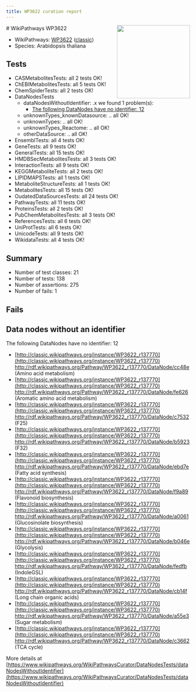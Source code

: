 ```yaml
---
title: WP3622 curation report
---
```


<img style="float: right; width: 200px" src="https://upload.wikimedia.org/wikipedia/commons/thumb/8/83/Wplogo_with_text_500.png/640px-Wplogo_with_text_500.png" />
# WikiPathways WP3622

* WikiPathways: [WP3622](https://wikipathways.org/pathways/WP3622) ([classic](https://classic.wikipathways.org/instance/WP3622))
* Species: Arabidopsis thaliana
## Tests
* CASMetabolitesTests: all 2 tests OK!
* ChEBIMetabolitesTests: all 5 tests OK!
* ChemSpiderTests: all 2 tests OK!
* DataNodesTests
    * dataNodesWithoutIdentifier: .x we found 1 problem(s):
        * [The following DataNodes have no identifier: 12](#8792c492)
    * unknownTypes_knownDatasource: .. all OK!
    * unknownTypes: .. all OK!
    * unknownTypes_Reactome: .. all OK!
    * otherDataSource: .. all OK!
* EnsemblTests: all 4 tests OK!
* GeneTests: all 9 tests OK!
* GeneralTests: all 15 tests OK!
* HMDBSecMetabolitesTests: all 3 tests OK!
* InteractionTests: all 9 tests OK!
* KEGGMetaboliteTests: all 2 tests OK!
* LIPIDMAPSTests: all 1 tests OK!
* MetaboliteStructureTests: all 1 tests OK!
* MetabolitesTests: all 15 tests OK!
* OudatedDataSourcesTests: all 24 tests OK!
* PathwayTests: all 11 tests OK!
* ProteinsTests: all 2 tests OK!
* PubChemMetabolitesTests: all 3 tests OK!
* ReferencesTests: all 6 tests OK!
* UniProtTests: all 6 tests OK!
* UnicodeTests: all 9 tests OK!
* WikidataTests: all 4 tests OK!


## Summary

* Number of test classes: 21
* Number of tests: 138
* Number of assertions: 275
* Number of fails: 1

## Fails

<a name="8792c492" />

## Data nodes without an identifier

The following DataNodes have no identifier: 12

* [http://classic.wikipathways.org/instance/WP3622_r137770](http://classic.wikipathways.org/instance/WP3622_r137770) http://rdf.wikipathways.org/Pathway/WP3622_r137770/DataNode/cc48e (Amino acid metabolism)
* [http://classic.wikipathways.org/instance/WP3622_r137770](http://classic.wikipathways.org/instance/WP3622_r137770) http://rdf.wikipathways.org/Pathway/WP3622_r137770/DataNode/fe626 (Aromatic amino acid metabolism)
* [http://classic.wikipathways.org/instance/WP3622_r137770](http://classic.wikipathways.org/instance/WP3622_r137770) http://rdf.wikipathways.org/Pathway/WP3622_r137770/DataNode/c7532 (F25)
* [http://classic.wikipathways.org/instance/WP3622_r137770](http://classic.wikipathways.org/instance/WP3622_r137770) http://rdf.wikipathways.org/Pathway/WP3622_r137770/DataNode/b5923 (F32)
* [http://classic.wikipathways.org/instance/WP3622_r137770](http://classic.wikipathways.org/instance/WP3622_r137770) http://rdf.wikipathways.org/Pathway/WP3622_r137770/DataNode/ebd7e (Fatty acid synthesis)
* [http://classic.wikipathways.org/instance/WP3622_r137770](http://classic.wikipathways.org/instance/WP3622_r137770) http://rdf.wikipathways.org/Pathway/WP3622_r137770/DataNode/f9a89 (Flavonoid biosynthesis)
* [http://classic.wikipathways.org/instance/WP3622_r137770](http://classic.wikipathways.org/instance/WP3622_r137770) http://rdf.wikipathways.org/Pathway/WP3622_r137770/DataNode/a0061 (Glucosinolate biosynthesis)
* [http://classic.wikipathways.org/instance/WP3622_r137770](http://classic.wikipathways.org/instance/WP3622_r137770) http://rdf.wikipathways.org/Pathway/WP3622_r137770/DataNode/b046e (Glycolysis)
* [http://classic.wikipathways.org/instance/WP3622_r137770](http://classic.wikipathways.org/instance/WP3622_r137770) http://rdf.wikipathways.org/Pathway/WP3622_r137770/DataNode/fedfb (IndoleGSL)
* [http://classic.wikipathways.org/instance/WP3622_r137770](http://classic.wikipathways.org/instance/WP3622_r137770) http://rdf.wikipathways.org/Pathway/WP3622_r137770/DataNode/cb14f (Long chain organic acids)
* [http://classic.wikipathways.org/instance/WP3622_r137770](http://classic.wikipathways.org/instance/WP3622_r137770) http://rdf.wikipathways.org/Pathway/WP3622_r137770/DataNode/a55e3 (Sugar metabolism)
* [http://classic.wikipathways.org/instance/WP3622_r137770](http://classic.wikipathways.org/instance/WP3622_r137770) http://rdf.wikipathways.org/Pathway/WP3622_r137770/DataNode/c3662 (TCA cycle)


More details at [https://www.wikipathways.org/WikiPathwaysCurator/DataNodesTests/dataNodesWithoutIdentifier](https://www.wikipathways.org/WikiPathwaysCurator/DataNodesTests/dataNodesWithoutIdentifier)

